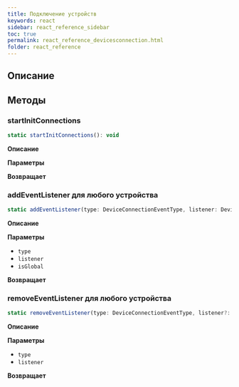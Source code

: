 ```yaml
---
title: Подключение устройств
keywords: react
sidebar: react_reference_sidebar
toc: true
permalink: react_reference_devicesconnection.html
folder: react_reference
---
```


## Описание

## Методы

### startInitConnections

```js
static startInitConnections(): void
```

**Описание**

**Параметры**

**Возвращает**

### addEventListener для любого устройства

```js
static addEventListener(type: DeviceConnectionEventType, listener: DeviceConnectionEventListener, isGlobal: boolean = true): void
```

**Описание**

**Параметры**

* `type`
* `listener`
* `isGlobal`

**Возвращает**

### removeEventListener для любого устройства

```js
static removeEventListener(type: DeviceConnectionEventType, listener?: DeviceConnectionEventListener): boolean
```

**Описание**

**Параметры**

* `type`
* `listener`

**Возвращает**
